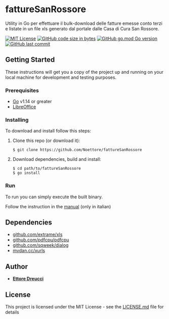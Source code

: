 # fattureSanRossore

Utility in Go per effettuare il bulk-download delle fatture emesse conto terzi e listate in un file xls generato dal portale dalle Casa di Cura San Rossore.

[![MIT License](https://img.shields.io/badge/license-MIT-blue)](LICENSE.md) [![GitHub code size in bytes](https://img.shields.io/github/languages/code-size/Noettore/fattureSanRossore)](#) [![GitHub go.mod Go version](https://img.shields.io/github/go-mod/go-version/Noettore/fattureSanRossore)](#) [![GitHub last commit](https://img.shields.io/github/last-commit/Noettore/fattureSanRossore)](https://github.com/Noettore/fattureSanRossore/commit/master)

## Getting Started

These instructions will get you a copy of the project up and running on your local machine for development and testing purposes.

### Prerequisites

- [Go](https://golang.org/) v1.14 or greater
- [LibreOffice](https://www.libreoffice.org)

### Installing

To download and install follow this steps:

1. Clone this repo (or download it):

   `$ git clone https://github.com/Noettore/fattureSanRossore`

2. Download dependencies, build and install:

   ```
   $ cd path/to/fattureSanRossore
   $ go install
   ```

### Run

To run you can simply execute the built binary.

Follow the instruction in the [manual](manual/Manuale.md) (only in italian)

## Dependencies

- [github.com/extrame/xls](github.com/extrame/xls)
- [github.com/pdfcpu/pdfcpu](github.com/pdfcpu/pdfcpu/pkg/api)
- [github.com/sqweek/dialog](github.com/sqweek/dialog)
- [mvdan.cc/xurls](mvdan.cc/xurls/v2)

## Author

- [**Ettore Dreucci**](https://ettore.dreucci.it)

## License

This project is licensed under the MIT License - see the [LICENSE.md](LICENSE.md) file for details